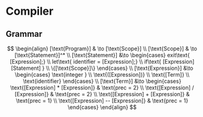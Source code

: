 # Compiler

## Grammar

$$
\begin{align}
[\text{Program}] & \to  [\text{Scope}] \\
[\text{Scope}] & \to [\text{Statement}]^*  \\
[\text{Statement}] &\to  \begin{cases}
	exit\text{ [Expression];}  \\
	let\text{ identifier  = [Expression];}  \\
	if\text{ [Expression] [Statement] }  \\
	\{[\text{Scope}]\}
\end{cases}  \\
[\text{Expression}] &\to  \begin{cases}
	\text{integer }  \\
	\text{([Expression])} \\
	\text{[Term]} \\
	\text{identifier}
\end{cases}  \\
[\text{Term}] &\to  \begin{cases}
	\text{[Expression] * [Expression]}  & \text{prec = 2} \\
	\text{[Expression] / [Expression]}  & \text{prec = 2} \\
	\text{[Expression] + [Expression]} & \text{prec = 1}  \\
	\text{[Expression] -- [Expression]} & \text{prec = 1}
\end{cases}
\end{align}
$$
